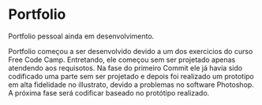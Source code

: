 # Portfolio
Portfolio pessoal ainda em desenvolvimento. 


Portfolio começou a ser desenvolvido devido a um dos exercicios do curso Free Code Camp. Entretando, ele começou sem ser projetado apenas atendendo aos requisotos. 
Na fase do primeiro Commit ele já havia sido codificado uma parte sem ser projetado e depois foi realizado um prototipo em alta fidelidade no illustrato, devido a problemas no software Photoshop.
A próxima fase será codificar baseado no protótipo realizado. 
